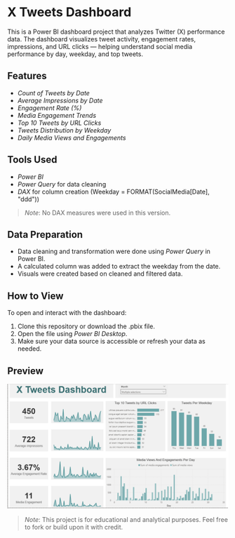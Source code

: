 # X Tweets Dashboard

This is a Power BI dashboard project that analyzes Twitter (X) performance data. The dashboard visualizes tweet activity, engagement rates, impressions, and URL clicks — helping understand social media performance by day, weekday, and top tweets.

## Features

- *Count of Tweets by Date*
- *Average Impressions by Date*
- *Engagement Rate (%)*
- *Media Engagement Trends*
- *Top 10 Tweets by URL Clicks*
- *Tweets Distribution by Weekday*
- *Daily Media Views and Engagements*

## Tools Used

- *Power BI*
- *Power Query* for data cleaning
- *DAX* for column creation (Weekday = FORMAT(SocialMedia[Date], "ddd"))

> *Note*: No DAX measures were used in this version.

## Data Preparation

- Data cleaning and transformation were done using *Power Query* in Power BI.
- A calculated column was added to extract the weekday from the date.
- Visuals were created based on cleaned and filtered data.

## How to View

To open and interact with the dashboard:

1. Clone this repository or download the .pbix file.
2. Open the file using *Power BI Desktop*.
3. Make sure your data source is accessible or refresh your data as needed.

## Preview

![Dashboard Preview](X_dashboard_screenshot.png)


> *Note*: This project is for educational and analytical purposes. Feel free to fork or build upon it with credit.